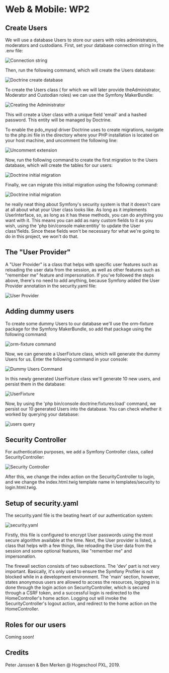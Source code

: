 # Web & Mobile: WP2

## Create Users

We will use a database Users to store our users with roles administrators,
moderators and custodians. First, set your database connection string in the
.env file:

![Connection string](ImagesReadme/doctrine_connection_string.PNG)

Then, run the following command, which will create the Users database:

![Doctrine create database](ImagesReadme/doctrine_create_database.PNG)

To create the Users class ( for which we will later provide theAdministrator, 
Moderator and Custodian roles) we can use the Symfony MakerBundle:

![Creating the Administrator](ImagesReadme/make_user.PNG)

This will create a User class  with a unique field 'email' and a hashed password. 
This entity will be managed by Doctrine.

To enable the pdo_mysql driver Doctrine uses to create migrations,
navigate to the php.ini file in the directory where your PHP installation
is located on your host machine, and uncomment the following line:

![Uncomment extension](ImagesReadme/uncomment_extension.PNG)

Now, run the following command to create the first migration to the
Users database, which will create the tables for our users:

![Doctrine initial migration](ImagesReadme/doctrine_make_migration.PNG)

Finally, we can migrate this initial migration using the following command:

![Doctrine initial migration](ImagesReadme/doctrine_initial_migration.PNG)

he really neat thing about Symfony's security system is that it doesn't care at all about
what your User class looks like. As long as it implements UserInterface, so, as long as it
has these methods, you can do anything you want with it. This means you can add as nany custom
fields to it as you wish, using the 'php bin/console make:entitiy' to update the User class'fields.
Since these fields won't be necessary for what we're going to do in this project, we won't do that.

## The "User Provider"

A "User Provider" is a class that helps with specific user features such as
reloading the user data from the session, as well as other features such as 
"remember me" feature and impersonation. If you've followed the steps above,
there's no need to add anything, because Symfony added the User Provider annotation
in the security.yaml file:

![User Provider](ImagesReadme/user_provider.PNG)

## Adding dummy users

To create some dummy Users to our database we'll use the orm-fixture package for the Symfony
MakerBundle, so add that package using the following command:

![orm-fixture command](ImagesReadme/orm-fixture.PNG) 

Now, we can generate a UserFixture class, which will generate the dummy Users for us. Enter the
following command in your console: 

![Dummy Users Command](ImagesReadme/generate_userFixture.PNG)

In this newly generated UserFixture class we'll generate 10 new users, and persist them in the database:

![UserFixture](ImagesReadme/UserFixture.PNG)

Now, by using the 'php bin/console doctrine:fixtures:load' command, we persist our 10 generated Users into
the database. You can check whether it worked by querying your database:

![users query](ImagesReadme/database_query.PNG)

## Security Controller

For authentication purposes, we add a Symfony Controller class, called SecurityController:

![Security Controller](ImagesReadme/security_controller.PNG) 

After this, we change the index action on the SecurityController to login, and we change the index.html.twig
template name in templates/security to login.html.twig.

## Setup of security.yaml

The security.yaml file is the beating heart of our authentication system:

![security.yaml](ImagesReadme/security_yaml.PNG)

Firstly, this file is configured to encrypt User passwords using the most secure algorithm available at the time.
Next, the User provider is listed, a class that helps with a few things, like reloading the User data from the session
and some optional features, like "remember me" and impersonation.
 
The firewall section consists of two subsections. The 'dev' part is not very important. Basically,
it's only used to ensure the Symfony Profiler is not blocked while in a development environment. The
'main' section, however, states anonymous users are allowed to access the resources, logging in is done
through the login action on SecurityController, which is secured through a CSRF token, and a successful
login is redirected to the HomeController's home action. Logging out will invoke the SecurityController's
logout action, and redirect to the home action on the HomeController.

## Roles for our users

Coming soon!

## Credits
Peter Janssen & Ben Merken @ Hogeschool PXL, 2019.